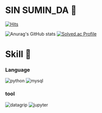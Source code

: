 # SIN SUMIN_DA 🥰

[![Hits](https://hits.seeyoufarm.com/api/count/incr/badge.svg?url=https%3A%2F%2Fgithub.com%2FSSUMMING&count_bg=%238FE982&title_bg=%23FF83D4&icon=&icon_color=%23FFF4AB&title=hits&edge_flat=false)](https://hits.seeyoufarm.com)


![Anurag's GitHub stats](https://github-readme-stats.vercel.app/api?username=anuraghazra&show_icons=true&theme=radical) [![Solved.ac Profile](http://mazassumnida.wtf/api/v2/generate_badge?boj=imgodssumming)](https://solved.ac/imgodssumming/)

# Skill 💪
### Language
![python](https://img.shields.io/badge/python-9B82DF.svg?&style=for-the-badge&logo=python&logoColor=white)
![mysql](https://img.shields.io/badge/mysql-4BA3ED.svg?&style=for-the-badge&logo=mysql&logoColor=white)


### tool
![datagrip](https://img.shields.io/badge/datagrip-000005.svg?&style=for-the-badge&logo=datagrip&logoColor=white)
![jupyter](https://img.shields.io/badge/jupyter-FDD34F.svg?&style=for-the-badge&logo=jupyter&logoColor=white)
